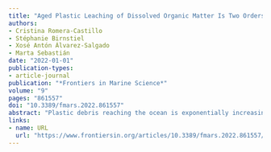 ```yaml
---
title: "Aged Plastic Leaching of Dissolved Organic Matter Is Two Orders of Magnitude Higher Than Virgin Plastic Leading to a Strong Uplift in Marine Microbial Activity"
authors:
- Cristina Romera-Castillo
- Stéphanie Birnstiel
- Xosé Antón Álvarez-Salgado
- Marta Sebastián
date: "2022-01-01"
publication-types:
- article-journal
publication: "*Frontiers in Marine Science*"
volume: "9"
pages: "861557"
doi: "10.3389/fmars.2022.861557"
abstract: "Plastic debris reaching the ocean is exponentially increasing in parallel with plastic production. Once into seawater, plastic starts to leach organic compounds that are presumably additives and plastic oligomers, and that process is enhanced by solar radiation. From previous studies with virgin plastic, it has been estimated that up to 23,600 metric tons of dissolved organic carbon (DOC) can be released into seawater every year from all the plastic entering the ocean. However, most plastic found in the ocean has been aged through weathering and sunlight radiation, which could result in enhanced leaching. Despite this, dissolved organic matter (DOM) leaching from aged plastic and the effect on microbial communities and their activity has never been explored. Here we studied DOM leaching by aged plastic collected from a sand beach and how it compares with that from virgin plastic. After characterizing the DOM leached from plastic through fluorescence techniques, we also explored the bioavailability of the DOM leached and its fluorescent fraction through biodegradation experiments. Finally, we determined single cell activities of the prokaryotic community growing on the plastic leachates. We found that the release of DOC by aged plastic was two order of magnitude higher than that leached by virgin new plastic. Extrapolating that into the ocean and assuming that most of the plastic arriving there is not new, we estimated that up to 57,000 metric tons of DOC can be released by plastic debris every year. A fraction of the DOM released by plastic was fluorescent (FDOM), especially in the protein-like region, and bioavailable to microbial uptake, as it is also shown by the increase in the single cell activities of the bacteria growing on the leachates. Since most plastics in the ocean have been exposed to sunlight radiation provoking aging, our results unveil that the amount of carbon released by plastics is much higher than hitherto recognized, and thus will have a stronger impact in the oceanic carbon cycle and in marine ecosystems."
links:
- name: URL
  url: "https://www.frontiersin.org/articles/10.3389/fmars.2022.861557/full"
---
```

